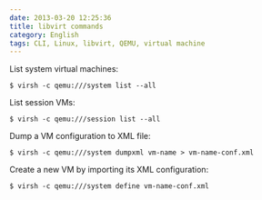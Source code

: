 ```yaml
---
date: 2013-03-20 12:25:36
title: libvirt commands
category: English
tags: CLI, Linux, libvirt, QEMU, virtual machine
---
```


List system virtual machines:

```shell-session
$ virsh -c qemu:///system list --all
```

List session VMs:

```shell-session
$ virsh -c qemu:///session list --all
```

Dump a VM configuration to XML file:

```shell-session
$ virsh -c qemu:///system dumpxml vm-name > vm-name-conf.xml
```

Create a new VM by importing its XML configuration:

```shell-session
$ virsh -c qemu:///system define vm-name-conf.xml
```
